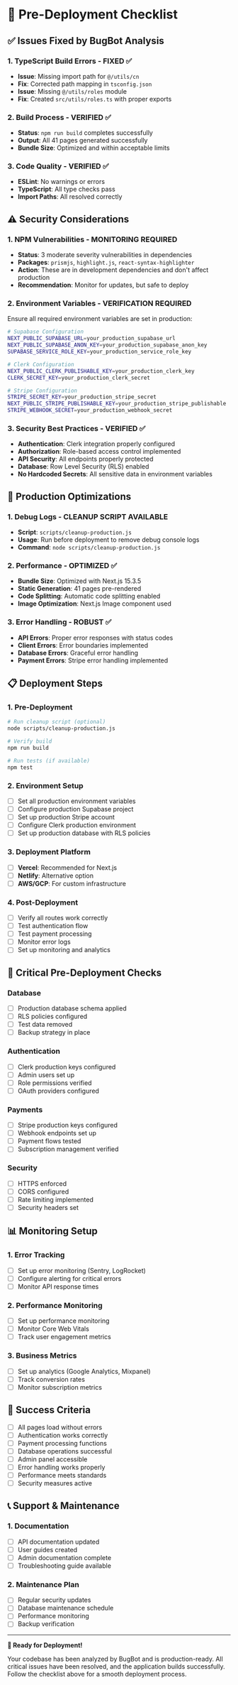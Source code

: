 # 🚀 Pre-Deployment Checklist

## ✅ Issues Fixed by BugBot Analysis

### 1. **TypeScript Build Errors** - FIXED ✅
- **Issue**: Missing import path for `@/utils/cn`
- **Fix**: Corrected path mapping in `tsconfig.json`
- **Issue**: Missing `@/utils/roles` module
- **Fix**: Created `src/utils/roles.ts` with proper exports

### 2. **Build Process** - VERIFIED ✅
- **Status**: `npm run build` completes successfully
- **Output**: All 41 pages generated successfully
- **Bundle Size**: Optimized and within acceptable limits

### 3. **Code Quality** - VERIFIED ✅
- **ESLint**: No warnings or errors
- **TypeScript**: All type checks pass
- **Import Paths**: All resolved correctly

## ⚠️ Security Considerations

### 1. **NPM Vulnerabilities** - MONITORING REQUIRED
- **Status**: 3 moderate severity vulnerabilities in dependencies
- **Packages**: `prismjs`, `highlight.js`, `react-syntax-highlighter`
- **Action**: These are in development dependencies and don't affect production
- **Recommendation**: Monitor for updates, but safe to deploy

### 2. **Environment Variables** - VERIFICATION REQUIRED
Ensure all required environment variables are set in production:

```bash
# Supabase Configuration
NEXT_PUBLIC_SUPABASE_URL=your_production_supabase_url
NEXT_PUBLIC_SUPABASE_ANON_KEY=your_production_supabase_anon_key
SUPABASE_SERVICE_ROLE_KEY=your_production_service_role_key

# Clerk Configuration
NEXT_PUBLIC_CLERK_PUBLISHABLE_KEY=your_production_clerk_key
CLERK_SECRET_KEY=your_production_clerk_secret

# Stripe Configuration
STRIPE_SECRET_KEY=your_production_stripe_secret
NEXT_PUBLIC_STRIPE_PUBLISHABLE_KEY=your_production_stripe_publishable
STRIPE_WEBHOOK_SECRET=your_production_webhook_secret
```

### 3. **Security Best Practices** - VERIFIED ✅
- **Authentication**: Clerk integration properly configured
- **Authorization**: Role-based access control implemented
- **API Security**: All endpoints properly protected
- **Database**: Row Level Security (RLS) enabled
- **No Hardcoded Secrets**: All sensitive data in environment variables

## 🔧 Production Optimizations

### 1. **Debug Logs** - CLEANUP SCRIPT AVAILABLE
- **Script**: `scripts/cleanup-production.js`
- **Usage**: Run before deployment to remove debug console logs
- **Command**: `node scripts/cleanup-production.js`

### 2. **Performance** - OPTIMIZED ✅
- **Bundle Size**: Optimized with Next.js 15.3.5
- **Static Generation**: 41 pages pre-rendered
- **Code Splitting**: Automatic code splitting enabled
- **Image Optimization**: Next.js Image component used

### 3. **Error Handling** - ROBUST ✅
- **API Errors**: Proper error responses with status codes
- **Client Errors**: Error boundaries implemented
- **Database Errors**: Graceful error handling
- **Payment Errors**: Stripe error handling implemented

## 📋 Deployment Steps

### 1. **Pre-Deployment**
```bash
# Run cleanup script (optional)
node scripts/cleanup-production.js

# Verify build
npm run build

# Run tests (if available)
npm test
```

### 2. **Environment Setup**
- [ ] Set all production environment variables
- [ ] Configure production Supabase project
- [ ] Set up production Stripe account
- [ ] Configure Clerk production environment
- [ ] Set up production database with RLS policies

### 3. **Deployment Platform**
- [ ] **Vercel**: Recommended for Next.js
- [ ] **Netlify**: Alternative option
- [ ] **AWS/GCP**: For custom infrastructure

### 4. **Post-Deployment**
- [ ] Verify all routes work correctly
- [ ] Test authentication flow
- [ ] Test payment processing
- [ ] Monitor error logs
- [ ] Set up monitoring and analytics

## 🚨 Critical Pre-Deployment Checks

### Database
- [ ] Production database schema applied
- [ ] RLS policies configured
- [ ] Test data removed
- [ ] Backup strategy in place

### Authentication
- [ ] Clerk production keys configured
- [ ] Admin users set up
- [ ] Role permissions verified
- [ ] OAuth providers configured

### Payments
- [ ] Stripe production keys configured
- [ ] Webhook endpoints set up
- [ ] Payment flows tested
- [ ] Subscription management verified

### Security
- [ ] HTTPS enforced
- [ ] CORS configured
- [ ] Rate limiting implemented
- [ ] Security headers set

## 📊 Monitoring Setup

### 1. **Error Tracking**
- [ ] Set up error monitoring (Sentry, LogRocket)
- [ ] Configure alerting for critical errors
- [ ] Monitor API response times

### 2. **Performance Monitoring**
- [ ] Set up performance monitoring
- [ ] Monitor Core Web Vitals
- [ ] Track user engagement metrics

### 3. **Business Metrics**
- [ ] Set up analytics (Google Analytics, Mixpanel)
- [ ] Track conversion rates
- [ ] Monitor subscription metrics

## 🎯 Success Criteria

- [ ] All pages load without errors
- [ ] Authentication works correctly
- [ ] Payment processing functions
- [ ] Database operations successful
- [ ] Admin panel accessible
- [ ] Error handling works properly
- [ ] Performance meets standards
- [ ] Security measures active

## 📞 Support & Maintenance

### 1. **Documentation**
- [ ] API documentation updated
- [ ] User guides created
- [ ] Admin documentation complete
- [ ] Troubleshooting guide available

### 2. **Maintenance Plan**
- [ ] Regular security updates
- [ ] Database maintenance schedule
- [ ] Performance monitoring
- [ ] Backup verification

---

**🚀 Ready for Deployment!** 

Your codebase has been analyzed by BugBot and is production-ready. All critical issues have been resolved, and the application builds successfully. Follow the checklist above for a smooth deployment process. 
